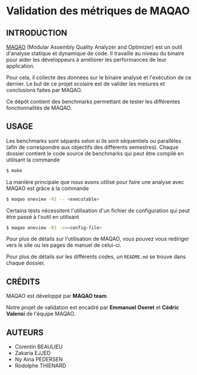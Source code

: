 # Validation des métriques de MAQAO 

## INTRODUCTION

[MAQAO](http://maqao.org/) (Modular Assembly Quality Analyzer and Optimizer) est un outil d'analyse statique et dynamique de code. 
Il travaille au niveau du binaire pour aider les développeurs à améliorer les performances de leur application.

Pour cela, il collecte des données sur le binaire analysé et l'exécution de ce dernier.
Le but de ce projet scolaire est de valider les mesures et conclusions faites par MAQAO.

Ce dépôt contient des benchmarks permettant de tester les différentes fonctionnalités de MAQAO.

## USAGE

Les benchmarks sont séparés selon si ils sont séquentiels ou parallèles (afin de correspondre aux objectifs des différents semestres).
Chaque dossier contient le code source de benchmarks qui peut être compilé en utilisant la commande

```bash
$ make
```

La manière principale que nous avons utilisé pour faire une analyse avec MAQAO est grâce à la commande

```bash
$ maqao oneview -R1 -- <executable>
```

Certains tests nécessitent l'utilisation d'un fichier de configuration qui peut être passé à l'outil en utilisant 

```bash
$ maqao oneview -R1 -c=<config-file>
```

Pour plus de détails sur l'utilisation de MAQAO, vous pouvez vous rediriger vers le site [](http://maqao.org/) ou les pages de manuel de celui-ci.

Pour plus de détails sur les différents codes, un `README.md` se trouve dans chaque dossier.

## CRÉDITS

MAQAO est développé par **MAQAO team**.

Notre projet de validation est encadré par **Emmanuel Oseret** et **Cédric Valensi** de l'équipe MAQAO.

## AUTEURS

- Corentin BEAULIEU
- Zakaria  EJJED
- Ny Aina  PEDERSEN
- Rodolphe THIENARD
